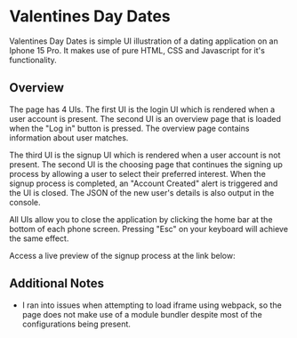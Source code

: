 # Valentines Day Dates

Valentines Day Dates is simple UI illustration of a dating application on an Iphone 15 Pro. It makes use of pure HTML, CSS and Javascript for it's functionality.

## Overview

The page has 4 UIs. The first UI is the login UI which is rendered when a user account is present. The second UI is an overview page that is loaded when the "Log in" button is pressed. The overview page contains information about user matches.

The third UI is the signup UI which is rendered when a user account is not present. The second UI is the choosing page that continues the signing up process by allowing a user to select their preferred interest. When the signup process is completed, an "Account Created" alert is triggered and the UI is closed. The JSON of the new user's details is also output in the console.

All UIs allow you to close the application by clicking the home bar at the bottom of each phone screen. Pressing "Esc" on your keyboard will achieve the same effect.

Access a live preview of the signup process at the link below:


## Additional Notes
- I ran into issues when attempting to load iframe using webpack, so the page does not make use of a module bundler despite most of the configurations being present.